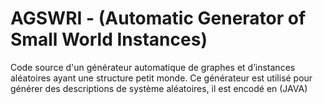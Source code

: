 # AGSWRI - (Automatic Generator of Small World Instances)
Code source d'un générateur automatique de graphes et d’instances aléatoires ayant une structure petit monde.
Ce générateur est utilisé pour générer des descriptions de système aléatoires, il est encodé en (JAVA)
